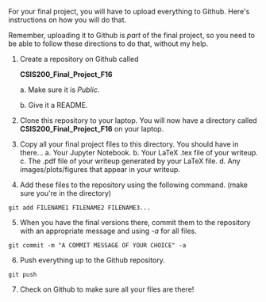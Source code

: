 For your final project, you will have to upload everything to Github. Here's instructions on how you will do that. 

Remember, uploading it to Github is *part* of the final project, so you need to be able to follow these directions to do that, without my help. 

1. Create a repository on Github called

     **CSIS200_Final_Project_F16**
    
      a. Make sure it is *Public*.
      
      b. Give it a README. 

2. Clone this repository to your laptop. You will now have a directory called **CSIS200_Final_Project_F16** on your laptop. 

3. Copy all your final project files to this directory. You should have in there...
    a. Your Jupyter Notebook. 
    b. Your LaTeX .tex file of your writeup. 
    c. The .pdf file of your writeup generated by your LaTeX file.
    d. Any images/plots/figures that appear in your writeup. 

4. Add these files to the repository using the following command. (make sure you're in the directory)

 ```
 git add FILENAME1 FILENAME2 FILENAME3...
 ```

5. When you have the final versions there, commit them to the repository with 
 an appropriate message and using *-a* for all files. 
 
 ```
 git commit -m "A COMMIT MESSAGE OF YOUR CHOICE" -a
 ```
 
6. Push everything up to the Github repository. 
 
 ```
 git push
 ```
 
7. Check on Github to make sure all your files are there!

    

   
